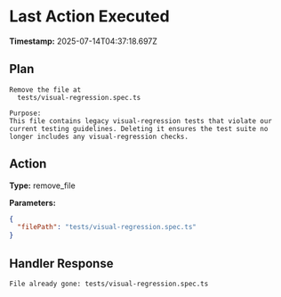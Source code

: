# Last Action Executed

**Timestamp:** 2025-07-14T04:37:18.697Z

## Plan

```
Remove the file at  
  tests/visual-regression.spec.ts  
  
Purpose:  
This file contains legacy visual-regression tests that violate our current testing guidelines. Deleting it ensures the test suite no longer includes any visual-regression checks.
```

## Action

**Type:** remove_file

**Parameters:**
```json
{
  "filePath": "tests/visual-regression.spec.ts"
}
```

## Handler Response

```
File already gone: tests/visual-regression.spec.ts
```
